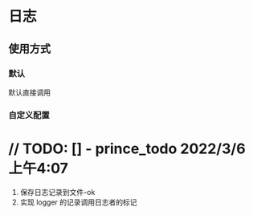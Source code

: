 # 日志


## 使用方式


### 默认
默认直接调用

### 自定义配置


# // TODO: [] - prince_todo 2022/3/6 上午4:07
1. 保存日志记录到文件-ok
2. 实现 logger 的记录调用日志者的标记
